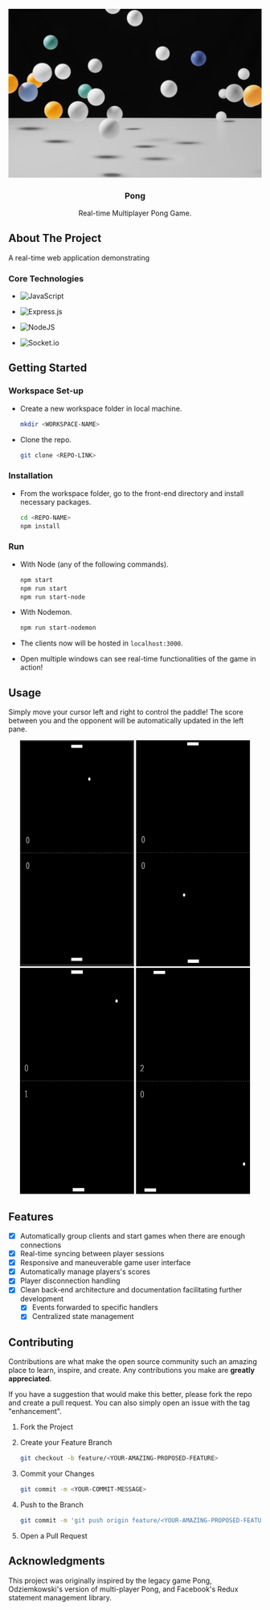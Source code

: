 <p align='center'>
	<img src="./_resources/images/pong.png" width="600px" />
</p>

<h3 align="center">
	Pong
</h3>

<p align="center">
	Real-time Multiplayer Pong Game.
</p>

## About The Project

A real-time web application demonstrating

### Core Technologies

- ![JavaScript](https://img.shields.io/badge/javascript-%23323330.svg?style=for-the-badge&logo=javascript&logoColor=%23F7DF1E)

- ![Express.js](https://img.shields.io/badge/express.js-%23404d59.svg?style=for-the-badge&logo=express&logoColor=%2361DAFB)

- ![NodeJS](https://img.shields.io/badge/node.js-6DA55F?style=for-the-badge&logo=node.js&logoColor=white)

- ![Socket.io](https://img.shields.io/badge/Socket.io-black?style=for-the-badge&logo=socket.io&badgeColor=010101)

## Getting Started

### Workspace Set-up

- Create a new workspace folder in local machine.

  ```sh
  mkdir <WORKSPACE-NAME>
  ```

- Clone the repo.

  ```sh
  git clone <REPO-LINK>
  ```

### Installation

- From the workspace folder, go to the front-end directory and install necessary packages.

  ```sh
  cd <REPO-NAME>
  npm install
  ```

### Run

- With Node (any of the following commands).

  ```sh
  npm start
  npm run start
  npm run start-node
  ```

- With Nodemon.

  ```sh
  npm run start-nodemon
  ```

- The clients now will be hosted in `localhost:3000`.

- Open multiple windows can see real-time functionalities of the game in action!

## Usage

Simply move your cursor left and right to control the paddle! The score between you and the opponent will be automatically updated in the left pane.

<p align="center">
	<img className="center" src="./_resources/images/pong-demo.png" width="45%" height="450px" />
	<img className="center" src="./_resources/images/pong-demo-2.png" width="45%" height="450px" />
	<br />
	<img className="center" src="./_resources/images/pong-demo-score.png" width="45%" height="450px" />
	<img className="center" src="./_resources/images/pong-demo-score-2.png" width="45%" height="450px" />
</p>

## Features

- [x] Automatically group clients and start games when there are enough connections
- [x] Real-time syncing between player sessions
- [x] Responsive and maneuverable game user interface
- [x] Automatically manage players's scores
- [x] Player disconnection handling
- [x] Clean back-end architecture and documentation facilitating further development
  - [x] Events forwarded to specific handlers
  - [x] Centralized state management

## Contributing

Contributions are what make the open source community such an amazing place to learn, inspire, and create. Any contributions you make are **greatly appreciated**.

If you have a suggestion that would make this better, please fork the repo and create a pull request. You can also simply open an issue with the tag "enhancement".

1. Fork the Project

2. Create your Feature Branch

   ```sh
   git checkout -b feature/<YOUR-AMAZING-PROPOSED-FEATURE>
   ```

3. Commit your Changes

   ```sh
   git commit -m <YOUR-COMMIT-MESSAGE>
   ```

4. Push to the Branch

   ```sh
   git commit -m 'git push origin feature/<YOUR-AMAZING-PROPOSED-FEATURE>'
   ```

5. Open a Pull Request

## Acknowledgments

This project was originally inspired by the legacy game Pong, Odziemkowski's version of multi-player Pong, and Facebook's Redux statement management library.
